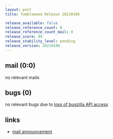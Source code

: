 ```yaml
---
layout: post
title: Tumbleweed Release 20210108

release_available: false
release_reference_count: 0
release_reference_count_mail: 0
release_score: 99
release_stability_level: pending
release_version: 20210108
---
```


## mail (0:0)

no relevant mails

## bugs (0)

<!--more-->

no relevant bugs due to [loss of bugzilla API access](https://bugzilla.opensuse.org/show_bug.cgi?id=1157722)



## links

- [mail announcement](https://github.com/boombatower/tumbleweed-review/issues/10)
